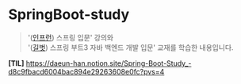 # SpringBoot-study

> '([인프런](https://www.inflearn.com/course/%EC%8A%A4%ED%94%84%EB%A7%81-%EC%9E%85%EB%AC%B8-%EC%8A%A4%ED%94%84%EB%A7%81%EB%B6%80%ED%8A%B8/dashboard)) 스프링 입문' 강의와   
> '([길벗](https://thebook.io/080354/)) 스프링 부트3 자바 백엔드 개발 입문' 교재를 학습한 내용입니다.

**[TIL]** https://daeun-han.notion.site/Spring-Boot-Study_-d8c9fbacd6004bac894e29263608e0fc?pvs=4

